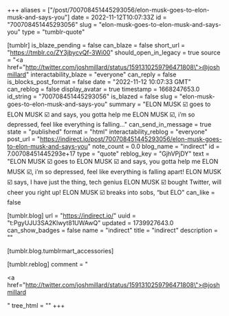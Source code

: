 +++
aliases = ["/post/700708451445293056/elon-musk-goes-to-elon-musk-and-says-you"]
date = 2022-11-12T10:07:33Z
id = "700708451445293056"
slug = "elon-musk-goes-to-elon-musk-and-says-you"
type = "tumblr-quote"

[tumblr]
is_blaze_pending = false
can_blaze = false
short_url = "https://tmblr.co/ZY3jbycvQf-3Wi00"
should_open_in_legacy = true
source = "<a href=\"http://twitter.com/joshmillard/status/1591310259796471808\">@joshmillard</a>"
interactability_blaze = "everyone"
can_reply = false
is_blocks_post_format = false
date = "2022-11-12 10:07:33 GMT"
can_reblog = false
display_avatar = true
timestamp = 1668247653.0
id_string = "700708451445293056"
is_blazed = false
slug = "elon-musk-goes-to-elon-musk-and-says-you"
summary = "ELON MUSK ☑️ goes to ELON MUSK ☑️ and says, you gotta help me ELON MUSK ☑️, i’m so depressed, feel like everything is falling..."
can_send_in_message = true
state = "published"
format = "html"
interactability_reblog = "everyone"
post_url = "https://indirect.io/post/700708451445293056/elon-musk-goes-to-elon-musk-and-says-you"
note_count = 0.0
blog_name = "indirect"
id = 7.00708451445293e+17
type = "quote"
reblog_key = "GjhVPjDY"
text = "ELON MUSK ☑️ goes to ELON MUSK ☑️ and says, you gotta help me ELON MUSK ☑️, i&rsquo;m so depressed, feel like everything is falling apart! ELON MUSK ☑️ says, I have just the thing, tech genius ELON MUSK ☑️ bought Twitter, will cheer you right up! ELON MUSK ☑️ breaks into sobs, &ldquo;but ELO"
can_like = false

[tumblr.blog]
url = "https://indirect.io/"
uuid = "t:PgyUJU3SA2Klwyt81UWAwQ"
updated = 1739927643.0
can_show_badges = false
name = "indirect"
title = "indirect"
description = ""

[tumblr.blog.tumblrmart_accessories]

[tumblr.reblog]
comment = "<p><a href=\"http://twitter.com/joshmillard/status/1591310259796471808\">@joshmillard</a></p>"
tree_html = ""
+++
